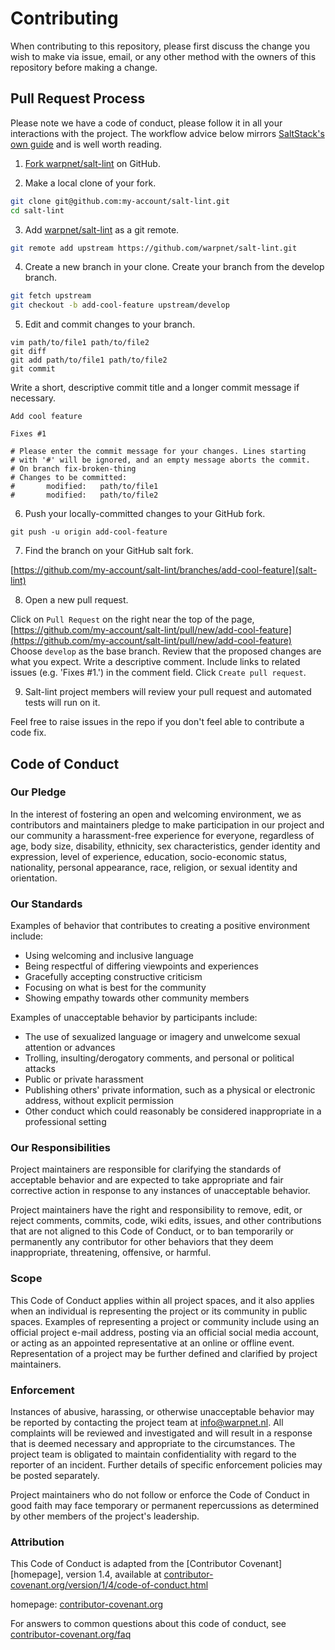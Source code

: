 # Contributing

When contributing to this repository, please first discuss the change you wish to make via issue,
email, or any other method with the owners of this repository before making a change.

## Pull Request Process

Please note we have a code of conduct, please follow it in all your interactions with the project. The workflow advice below mirrors [SaltStack's own guide](https://docs.saltstack.com/en/latest/topics/development/contributing.html#sending-a-github-pull-request) and is well worth reading.

1. [Fork warpnet/salt-lint](https://github.com/warpnet/salt-lint/fork) on GitHub.

2. Make a local clone of your fork.

```bash
git clone git@github.com:my-account/salt-lint.git
cd salt-lint
```

3. Add [warpnet/salt-lint](https://github.com/warpnet/salt-lint) as a git remote.

```bash
git remote add upstream https://github.com/warpnet/salt-lint.git
```

4. Create a new branch in your clone. Create your branch from the develop branch.

```bash
git fetch upstream
git checkout -b add-cool-feature upstream/develop
```

5. Edit and commit changes to your branch.

```
vim path/to/file1 path/to/file2
git diff
git add path/to/file1 path/to/file2
git commit
```

Write a short, descriptive commit title and a longer commit message if necessary.

```
Add cool feature

Fixes #1

# Please enter the commit message for your changes. Lines starting
# with '#' will be ignored, and an empty message aborts the commit.
# On branch fix-broken-thing
# Changes to be committed:
#       modified:   path/to/file1
#       modified:   path/to/file2
```

6. Push your locally-committed changes to your GitHub fork.

```
git push -u origin add-cool-feature
```

7. Find the branch on your GitHub salt fork.

[https://github.com/my-account/salt-lint/branches/add-cool-feature](salt-lint)

8. Open a new pull request.

Click on `Pull Request` on the right near the top of the page,
[https://github.com/my-account/salt-lint/pull/new/add-cool-feature](https://github.com/my-account/salt-lint/pull/new/add-cool-feature)
Choose `develop` as the base branch. Review that the proposed changes are what you expect. Write a descriptive comment. Include links to related issues (e.g. 'Fixes #1.') in the comment field. Click `Create pull request`.

9. Salt-lint project members will review your pull request and automated tests will run on it.

Feel free to raise issues in the repo if you don't feel able to contribute a code fix.

## Code of Conduct

### Our Pledge

In the interest of fostering an open and welcoming environment, we as
contributors and maintainers pledge to make participation in our project and
our community a harassment-free experience for everyone, regardless of age, body
size, disability, ethnicity, sex characteristics, gender identity and expression,
level of experience, education, socio-economic status, nationality, personal
appearance, race, religion, or sexual identity and orientation.

### Our Standards

Examples of behavior that contributes to creating a positive environment
include:

* Using welcoming and inclusive language
* Being respectful of differing viewpoints and experiences
* Gracefully accepting constructive criticism
* Focusing on what is best for the community
* Showing empathy towards other community members

Examples of unacceptable behavior by participants include:

* The use of sexualized language or imagery and unwelcome sexual attention or
  advances
* Trolling, insulting/derogatory comments, and personal or political attacks
* Public or private harassment
* Publishing others' private information, such as a physical or electronic
  address, without explicit permission
* Other conduct which could reasonably be considered inappropriate in a
  professional setting

### Our Responsibilities

Project maintainers are responsible for clarifying the standards of acceptable
behavior and are expected to take appropriate and fair corrective action in
response to any instances of unacceptable behavior.

Project maintainers have the right and responsibility to remove, edit, or
reject comments, commits, code, wiki edits, issues, and other contributions
that are not aligned to this Code of Conduct, or to ban temporarily or
permanently any contributor for other behaviors that they deem inappropriate,
threatening, offensive, or harmful.

### Scope

This Code of Conduct applies within all project spaces, and it also applies when
an individual is representing the project or its community in public spaces.
Examples of representing a project or community include using an official
project e-mail address, posting via an official social media account, or acting
as an appointed representative at an online or offline event. Representation of
a project may be further defined and clarified by project maintainers.

### Enforcement

Instances of abusive, harassing, or otherwise unacceptable behavior may be
reported by contacting the project team at info@warpnet.nl. All
complaints will be reviewed and investigated and will result in a response that
is deemed necessary and appropriate to the circumstances. The project team is
obligated to maintain confidentiality with regard to the reporter of an incident.
Further details of specific enforcement policies may be posted separately.

Project maintainers who do not follow or enforce the Code of Conduct in good
faith may face temporary or permanent repercussions as determined by other
members of the project's leadership.

### Attribution

This Code of Conduct is adapted from the [Contributor Covenant][homepage], version 1.4,
available at [contributor-covenant.org/version/1/4/code-of-conduct.html](https://www.contributor-covenant.org/version/1/4/code-of-conduct.html)

homepage: [contributor-covenant.org](https://www.contributor-covenant.org)

For answers to common questions about this code of conduct, see
[contributor-covenant.org/faq](https://www.contributor-covenant.org/faq)
